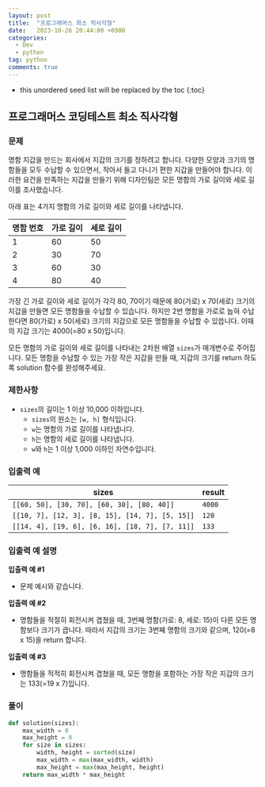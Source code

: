 ```yaml
---
layout: post
title:  "프로그래머스 최소 직사각형"
date:   2023-10-26 20:44:00 +0900
categories: 
  - Dev
  - python
tag: python
comments: true
---
```


* this unordered seed list will be replaced by the toc
{:toc}

## 프로그래머스 코딩테스트 최소 직사각형

### 문제

명함 지갑을 만드는 회사에서 지갑의 크기를 정하려고 합니다. 다양한 모양과 크기의 명함들을 모두 수납할 수 있으면서, 작아서 들고 다니기 편한 지갑을 만들어야 합니다. 이러한 요건을 만족하는 지갑을 만들기 위해 디자인팀은 모든 명함의 가로 길이와 세로 길이를 조사했습니다.

아래 표는 4가지 명함의 가로 길이와 세로 길이를 나타냅니다.

| 명함 번호 | 가로 길이 | 세로 길이 |
| --- | --- | --- |
| 1 | 60 | 50 |
| 2 | 30 | 70 |
| 3 | 60 | 30 |
| 4 | 80 | 40 |

가장 긴 가로 길이와 세로 길이가 각각 80, 70이기 때문에 80(가로) x 70(세로) 크기의 지갑을 만들면 모든 명함들을 수납할 수 있습니다. 하지만 2번 명함을 가로로 눕혀 수납한다면 80(가로) x 50(세로) 크기의 지갑으로 모든 명함들을 수납할 수 있씁니다. 이때의 지갑 크기는 4000(=80 x 50)입니다.

모든 명함의 가로 길이와 세로 길이를 나타내는 2차원 배열 `sizes`가 매개변수로 주어집니다. 모든 명함을 수납할 수 있는 가장 작은 지갑을 만들 때, 지갑의 크기를 return 하도록 solution 함수를 완성해주세요.

### 제한사항

- `sizes`의 길이는 1 이상 10,000 이하입니다.
  - `sizes`의 원소는 `[w, h]` 형식입니다.
  - `w`는 명함의 가로 길이를 나타냅니다.
  - `h`는 명함의 세로 길이를 나타냅니다.
  - `w`와 `h`는 1 이상 1,000 이하인 자연수입니다.

### 입출력 예

| sizes | result |
| --- | --- |
| `[[60, 50], [30, 70], [60, 30], [80, 40]]` | `4000` |
| `[[10, 7], [12, 3], [8, 15], [14, 7], [5, 15]]` | `120` |
| `[[14, 4], [19, 6], [6, 16], [18, 7], [7, 11]]` | `133` |

### 입출력 예 설명

**입출력 예 #1**

- 문제 예시와 같습니다.

**입출력 예 #2**

- 명함들을 적절히 회전시켜 겹쳤을 때, 3번째 명함(가로: 8, 세로: 15)이 다른 모든 명함보다 크기가 큽니다. 따라서 지갑의 크기는 3번째 명함의 크기와 같으며, 120(=8 x 15)을 return 합니다.

**입출력 예 #3**

- 명함들을 적적히 회전시켜 겹쳤을 때, 모든 명함을 포함하는 가장 작은 지갑의 크기는 133(=19 x 7)입니다.

### 풀이

```py
def solution(sizes):
    max_width = 0
    max_height = 0
    for size in sizes:
        width, height = sorted(size)
        max_width = max(max_width, width)
        max_height = max(max_height, height)
    return max_width * max_height

```